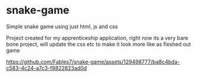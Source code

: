 # snake-game
Simple snake game using just html, js and css

Project created for my apprenticeship application, right now its a very bare bone project, will update the css etc to make it look more like as fleshed out game

https://github.com/Fables7/snake-game/assets/129498777/ba8c4bda-c583-4c24-a7c3-f8822823ad0d
